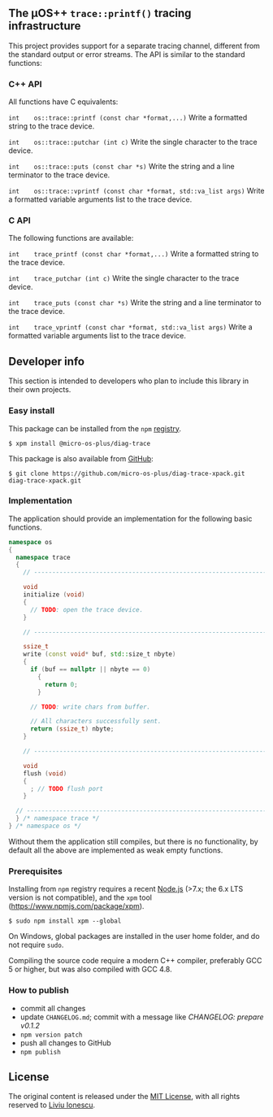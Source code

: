 ## The µOS++ `trace::printf()` tracing infrastructure

This project provides support for a separate tracing channel, different from the standard output or error streams. The API is similar to the standard functions:

### C++ API

All functions have C equivalents:

`int 	os::trace::printf (const char *format,...)`
 Write a formatted string to the trace device.
 
`int 	os::trace::putchar (int c)`
 Write the single character to the trace device.
 
`int 	os::trace::puts (const char *s)`
 Write the string and a line terminator to the trace device.
 
`int 	os::trace::vprintf (const char *format, std::va_list args)`
 Write a formatted variable arguments list to the trace device.
 
 ### C API

The following functions are available:

`int 	trace_printf (const char *format,...)`
 Write a formatted string to the trace device.
 
`int 	trace_putchar (int c)`
 Write the single character to the trace device.
 
`int 	trace_puts (const char *s)`
 Write the string and a line terminator to the trace device.
 
`int 	trace_vprintf (const char *format, std::va_list args)`
 Write a formatted variable arguments list to the trace device.

## Developer info

This section is intended to developers who plan to include this library in their own projects.

### Easy install

This package can be installed from the `npm` [registry](https://www.npmjs.com/package/@micro-os-plus/diag-trace).

```console
$ xpm install @micro-os-plus/diag-trace
```

This package is also available from [GitHub](https://github.com/micro-os-plus/diag-trace-xpack):

```console
$ git clone https://github.com/micro-os-plus/diag-trace-xpack.git diag-trace-xpack.git
```

### Implementation

The application should provide an implementation for the following basic functions.

```c++
namespace os
{
  namespace trace
  {
    // ------------------------------------------------------------------------

    void
    initialize (void)
    {
      // TODO: open the trace device.
    }

    // ------------------------------------------------------------------------

    ssize_t
    write (const void* buf, std::size_t nbyte)
    {
      if (buf == nullptr || nbyte == 0)
        {
          return 0;
        }

      // TODO: write chars from buffer.

      // All characters successfully sent.
      return (ssize_t) nbyte;
    }

    // ------------------------------------------------------------------------

    void
    flush (void)
    {
      ; // TODO flush port
    }

  // --------------------------------------------------------------------------
  } /* namespace trace */
} /* namespace os */
```

Without them the application still compiles, but there is no functionality, by default all the above are implemented as weak empty functions.

### Prerequisites

Installing from `npm` registry requires a recent [Node.js](https://nodejs.org) (>7.x; the 6.x LTS version is not compatible), and the `xpm` tool (https://www.npmjs.com/package/xpm).

```console
$ sudo npm install xpm --global
```

On Windows, global packages are installed in the user home folder, and do not require `sudo`.

Compiling the source code require a modern C++ compiler, preferably GCC 5 or higher, but was also compiled with GCC 4.8. 

### How to publish

* commit all changes
* update `CHANGELOG.md`; commit with a message like _CHANGELOG: prepare v0.1.2_
* `npm version patch`
* push all changes to GitHub
* `npm publish`

## License

The original content is released under the [MIT License](https://opensource.org/licenses/MIT), with all rights reserved to [Liviu Ionescu](https://github.com/ilg-ul).
